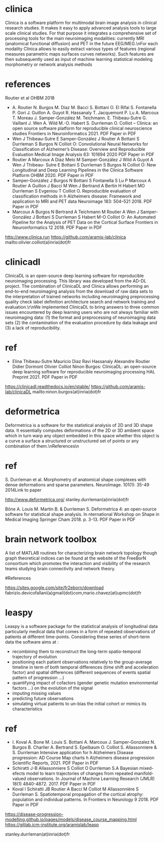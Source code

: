

# clinica
Clinica is a software platform for multimodal brain image analysis in clinical research studies. It makes it easy to apply advanced analysis tools to large scale clinical studies. For that purpose it integrates a comprehensive set of processing tools for the main neuroimaging modalities: currently MRI (anatomical functional diffusion) and PET in the future EEG/MEG.\nFor each modality Clinica allows to easily extract various types of features (regional measures parametric maps surfaces curves networks). Such features are then subsequently used as input of machine learning statistical modeling morphometry or network analysis methods


# references

Routier et al OHBM 2018
- A. Routier N. Burgos M. Díaz M. Bacci S. Bottani O. El Rifai S. Fontanella P. Gori J. Guillon A. Guyot R. Hassanaly T. Jacquemont P. Lu A. Marcoux T. Moreau J. Samper-González M. Teichmann. E. Thibeau-Sutre G. Vaillant J. Wen A. Wild M.-O. Habert S. Durrleman O. Colliot – Clinica: an open source software platform for reproducible clinical neuroscience studies Frontiers in Neuroinformatics 2021. PDF Paper in PDF
- Wen J Thibeau-Sutre E Samper-González J Routier A Bottani S Durrleman S Burgos N Colliot O: Convolutional Neural Networks for Classification of Alzheimer’s Disease: Overview and Reproducible Evaluation Medical Image Analysis 63: 101694 2020 PDF Paper in PDF
- Routier A Marcoux A Diaz Melo M Samper-González J Wild A Guyot A Wen J Thibeau- Sutre E Bottani S Durrleman S Burgos N Colliot O: New Longitudinal and Deep Learning Pipelines in the Clinica Software Platform OHBM 2020. PDF Paper in PDF
- Samper-González J Burgos N Bottani S Fontanella S Lu P Marcoux A Routier A Guillon J Bacci M Wen J Bertrand A Bertin H Habert MO Durrleman S Evgeniou T Colliot O. Reproducible evaluation of classification methods in h Alzheimers disease: Framework and application to MRI and PET data Neuroimage 183: 504–521 2018. PDF Paper in PDF
- Marcoux A Burgos N Bertrand A Teichmann M Routier A Wen J Samper-González J Bottani S Durrleman S Habert M-O Colliot O: An Automated Pipeline for the Analysis of PET Data on the Cortical Surface Frontiers in Neuroinformatics 12 2018. PDF Paper in PDF

http://www.clinica.run
https://github.com/aramis-lab/clinica
mailto:olivier.colliot(a)inria(dot)fr


# clinicadl

ClinicaDL is an open-source deep learning software for reproducible neuroimaging processing. This library was developed from the AD-DL project. The combination of ClinicaDL and Clinica allows performing an end-to-end neuroimaging analysis from the download of raw data sets to the interpretation of trained networks including neuroimaging preprocessing quality check label definition architecture search and network training and evaluation.\r\nWe implemented ClinicaDL to bring answers to three common issues encountered by deep learning users who are not always familiar with neuroimaging data: (1) the format and preprocessing of neuroimaging data sets (2) the contamination of the evaluation procedure by data leakage and (3) a lack of reproducibility.

# ref
- Elina Thibeau-Sutre Mauricio Diaz Ravi Hassanaly Alexandre Routier Didier Dormont Olivier Colliot Ninon Burgos: ClinicaDL: an open-source deep learning software for reproducible neuroimaging processing HAL Preprint 2021. PDF Paper in PDF

https://clinicadl.readthedocs.io/en/stable/
https://github.com/aramis-lab/clinicaDL
mailto:ninon.burgos(at)inria(dot)fr


# deformetrica
Deformetrica is a software for the statistical analysis of 2D and 3D shape data. It essentially computes deformations of the 2D or 3D ambient space which in turn warp any object embedded in this space whether this object is a curve a surface a structured or unstructured set of points or any combination of them.\nReferences\n


# ref
S. Durrleman et al. Morphometry of anatomical shape complexes with dense deformations and sparse parameters. NeuroImage. 101(1): 35-49 2014Link to paper

http://www.deformetrica.org/
stanley.durrleman(a)inria(dot)fr

Bône A. Louis M. Martin B. & Durrleman S. Deformetrica 4: an open-source software for statistical shape analysis. In nternational Workshop on Shape in Medical Imaging Springer Cham 2018. p. 3-13. PDF Paper in PDF

# brain network toolbox

A list of MATLAB routines for characterizing brain network topology though graph theoretical indices can be found at the website of the FreeBorN consortium which promotes the interaction and visibility of the research teams studying brain connectivity and network theory.

#References

https://sites.google.com/site/fr2eborn/download
fabrizio.devicofallani(a)gmail(dot)com,mario.chavez(at)upmc(dot)fr

# leaspy 

Leaspy is a software package for the statistical analysis of longitudinal data particularly medical data that comes in a form of repeated observations of patients at different time-points. Considering these series of short-term data the software aims at :
- recombining them to reconstruct the long-term spatio-temporal trajectory of evolution
- positioning each patient observations relatively to the group-average timeline in term of both temporal differences (time shift and acceleration factor) and spatial differences (different sequences of events spatial pattern of progression ...)
- quantifying impact of cofactors (gender genetic mutation environmental factors ...) on the evolution of the signal
- imputing missing values
- predicting future observations
- simulating virtual patients to un-bias the initial cohort or mimics its characteristics

# ref
- I. Koval A. Bone M. Louis S. Bottani A. Marcoux J. Samper-Gonzalez N. Burgos B. Charlier A. Bertrand S. Epelbaum O. Colliot S. Allassonniere & S. Durrleman Intensive application for h Alzheimers Disease progression: AD Course Map charts h Alzheimers disease progression Scientific Reports, 2021. PDF Paper in PDF
- Schiratti J-B Allassonniere S Colliot O Durrleman S.A Bayesian mixed-efects model to learn trajectories of changes from repeated manifold-valued observations. In Journal of Machine Learning Research (JMLR) 18(1) 4840-4872. 2017. PDF Paper in PDF
- Koval I Schiratti JB Routier A Bacci M Colliot M Allassonnière S Durrleman S. Spatiotemporal propagation of the cortical atrophy: population and individual patterns. In Frontiers in Neurology 9 2018. PDF Paper in PDF

https://disease-progression-modelling.github.io/pages/models/disease_course_mapping.html
https://gitlab.icm-institute.org/aramislab/leasp

stanley.durrleman(at)inria(dot)fr